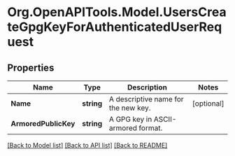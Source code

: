 # Org.OpenAPITools.Model.UsersCreateGpgKeyForAuthenticatedUserRequest

## Properties

Name | Type | Description | Notes
------------ | ------------- | ------------- | -------------
**Name** | **string** | A descriptive name for the new key. | [optional] 
**ArmoredPublicKey** | **string** | A GPG key in ASCII-armored format. | 

[[Back to Model list]](../README.md#documentation-for-models) [[Back to API list]](../README.md#documentation-for-api-endpoints) [[Back to README]](../README.md)

